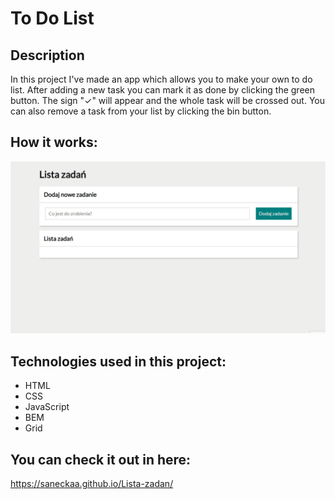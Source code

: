 # To Do List

## Description
In this project I've made an app which allows you to make your own to do list. After adding a new task you can mark it as done by clicking the green button. 
The sign "✓" will appear and the whole task will be crossed out. You can also remove a task from your list by clicking the bin button. 

## How it works:
![](https://github.com/saneckaA/Lista-zadan/blob/main/images/Animation-todolist.gif?raw=true)

## Technologies used in this project:
- HTML
- CSS
- JavaScript
- BEM
- Grid

## You can check it out in here:
https://saneckaa.github.io/Lista-zadan/
